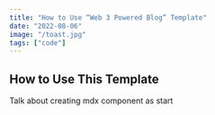 ```yaml
---
title: "How to Use “Web 3 Powered Blog” Template"
date: "2022-08-06"
image: "/toast.jpg"
tags: ["code"]
---
```


## How to Use This Template

Talk about creating mdx component as start
